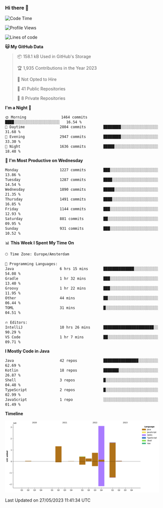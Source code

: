 ### Hi there 👋


<!--START_SECTION:waka-->
![Code Time](http://img.shields.io/badge/Code%20Time-3%2C230%20hrs%2033%20mins-blue)

![Profile Views](http://img.shields.io/badge/Profile%20Views-4-blue)

![Lines of code](https://img.shields.io/badge/From%20Hello%20World%20I%27ve%20Written-7.6%20million%20lines%20of%20code-blue)

**🐱 My GitHub Data** 

> 📦 158.1 kB Used in GitHub's Storage 
 > 
> 🏆 1,935 Contributions in the Year 2023
 > 
> 🚫 Not Opted to Hire
 > 
> 📜 41 Public Repositories 
 > 
> 🔑 8 Private Repositories 
 > 
**I'm a Night 🦉** 

```text
🌞 Morning                1464 commits        ████░░░░░░░░░░░░░░░░░░░░░   16.54 % 
🌆 Daytime                2804 commits        ████████░░░░░░░░░░░░░░░░░   31.68 % 
🌃 Evening                2947 commits        ████████░░░░░░░░░░░░░░░░░   33.30 % 
🌙 Night                  1636 commits        █████░░░░░░░░░░░░░░░░░░░░   18.48 % 
```
📅 **I'm Most Productive on Wednesday** 

```text
Monday                   1227 commits        ███░░░░░░░░░░░░░░░░░░░░░░   13.86 % 
Tuesday                  1287 commits        ████░░░░░░░░░░░░░░░░░░░░░   14.54 % 
Wednesday                1890 commits        █████░░░░░░░░░░░░░░░░░░░░   21.35 % 
Thursday                 1491 commits        ████░░░░░░░░░░░░░░░░░░░░░   16.85 % 
Friday                   1144 commits        ███░░░░░░░░░░░░░░░░░░░░░░   12.93 % 
Saturday                 881 commits         ██░░░░░░░░░░░░░░░░░░░░░░░   09.95 % 
Sunday                   931 commits         ███░░░░░░░░░░░░░░░░░░░░░░   10.52 % 
```


📊 **This Week I Spent My Time On** 

```text
🕑︎ Time Zone: Europe/Amsterdam

💬 Programming Languages: 
Java                     6 hrs 15 mins       ██████████████░░░░░░░░░░░   54.08 % 
Gradle                   1 hr 32 mins        ███░░░░░░░░░░░░░░░░░░░░░░   13.40 % 
Groovy                   1 hr 22 mins        ███░░░░░░░░░░░░░░░░░░░░░░   11.95 % 
Other                    44 mins             ██░░░░░░░░░░░░░░░░░░░░░░░   06.44 % 
TOML                     31 mins             █░░░░░░░░░░░░░░░░░░░░░░░░   04.51 % 

🔥 Editors: 
IntelliJ                 10 hrs 26 mins      ███████████████████████░░   90.29 % 
VS Code                  1 hr 7 mins         ██░░░░░░░░░░░░░░░░░░░░░░░   09.71 % 
```

**I Mostly Code in Java** 

```text
Java                     42 repos            ████████████████░░░░░░░░░   62.69 % 
Kotlin                   18 repos            ███████░░░░░░░░░░░░░░░░░░   26.87 % 
Shell                    3 repos             █░░░░░░░░░░░░░░░░░░░░░░░░   04.48 % 
TypeScript               2 repos             █░░░░░░░░░░░░░░░░░░░░░░░░   02.99 % 
JavaScript               1 repo              ░░░░░░░░░░░░░░░░░░░░░░░░░   01.49 % 
```



**Timeline**

![Lines of Code chart](https://raw.githubusercontent.com/powercasgamer/powercasgamer/master/assets/bar_graph.png)


 Last Updated on 27/05/2023 11:41:34 UTC
<!--END_SECTION:waka-->
